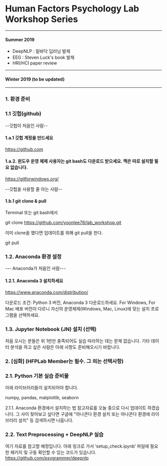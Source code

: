 # Human Factors Psychology Lab Workshop Series

---------
#### Summer 2019 
- DeepNLP : 밑바닥 딥러닝 발제 <br>
- EEG : Steven Luck's book 발제 <br>
- HRI/HCI paper review <br>

---------
#### Winter 2019 (to be updated)
---------

### 1. 환경 준비

### 1.1 깃헙(github)

--깃헙이 처음인 사람--

#### 1.a.1 깃헙 계정을 만드세요
https://github.com

#### 1.a.2. 윈도우 운영 체제 사용자는 git bash도 다운로드 받으세요. 맥은 따로 설치할 필요 없습니다. 
https://gitforwindows.org/

--깃헙을 사용할 줄 아는 사람--

#### 1.b.1 git clone & pull

Terminal 또는 git bash에서

  git clone https://github.com/yoonlee78/lab_workshop.git

이미 clone을 했다면 업데이트를 위해 git pull을 한다.

  git pull

### 1.2. Anaconda 환경 설정

--- Anaconda가 처음인 사람---

#### 1.2.1. Anaconda 3 설치하세요

https://www.anaconda.com/distribution/

다운로드 조건: Python 3 버전, Anaconda 3 다운로드하세요. For Windows, For Mac 배포 버전이 다르니 자신의 운영체제(Windows, Mac, Linux)에 맞는 설치 프로그램을 선택하세요. 

### 1.3. Jupyter Notebook (JN) 설치 (선택)

처음 오시는 분들은 위 1번만 충족되어도 실습 따라하는 데는 문제 없습니다. 기타 데이터 분석을 하고 싶은 사람은 아래 사항도 준비해오시기 바랍니다. 

### 2. [심화] (HFPLab Member는 필수. 그 외는 선택사항)

### 2.1. Python 기본 실습 준비물

아래 라이브러리들이 설치되어야 합니다. 

numpy, pandas, matplotlib, seaborn 

2.1.1. Anaconda 환경에서 설치하는 법 참고자료를 오늘 중으로 다시 업데이트 하겠습니다. 그 사이 찾아보고 싶다면 구글에 "아나콘다 환경 설치 또는 아나콘다 환경에 라이브러리 설치" 등 검색하시면 나옵니다. 

### 2.2. Text Preprocessing + DeepNLP 실습

여기 자료를 참고할 예정입니다. 
아래 링크로 가서 ‘setup_check.ipynb’ 파일에 필요한 패키지 및 구동 확인할 수 있는 코드가 있습니다. 
https://github.com/psygrammer/deepnlp
